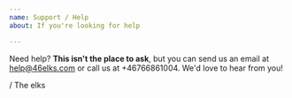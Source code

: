 ```yaml
---
name: Support / Help
about: If you're looking for help

---
```


Need help? **This isn't the place to ask**, but you can send us an email at help@46elks.com or call us at +46766861004. We'd love to hear from you!

/ The elks
